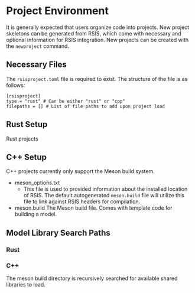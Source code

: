 # Project Environment
It is generally expected that users organize code into projects. New project skeletons can be generated from RSIS, which come with necessary and optional information for RSIS integration. New projects can be created with the `newproject` command.

## Necessary Files
The `rsisproject.toml` file is required to exist. The structure of the file is as follows:

```
[rsisproject]
type = "rust" # Can be either "rust" or "cpp"
filepaths = [] # List of file paths to add upon project load
```

## Rust Setup
Rust projects 

## C++ Setup
C++ projects currently only support the Meson build system.

- meson_options.txt
   - This file is used to provided information about the installed location of RSIS. The default autogenerated `meson.build` file will utilize this file to link against RSIS headers for compilation.
- meson.build
The Meson build file. Comes with template code for building a model.

## Model Library Search Paths

### Rust

### C++
The meson build directory is recursively searched for available shared libraries to load.
